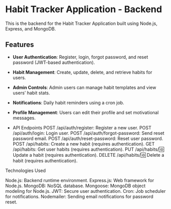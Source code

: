 # Habit Tracker Application - Backend

This is the backend for the Habit Tracker Application built using Node.js, Express, and MongoDB.

## Features

- **User Authentication**: Register, login, forgot password, and reset password (JWT-based authentication).
- **Habit Management**: Create, update, delete, and retrieve habits for users.
- **Admin Controls**: Admin users can manage habit templates and view users’ habit stats.
- **Notifications**: Daily habit reminders using a cron job.
- **Profile Management**: Users can edit their profile and set motivational messages.

- API Endpoints
POST /api/auth/register: Register a new user.
POST /api/auth/login: Login user.
POST /api/auth/forgot-password: Send reset password email.
POST /api/auth/reset-password: Reset user password.
POST /api/habits: Create a new habit (requires authentication).
GET /api/habits: Get user habits (requires authentication).
PUT /api/habits/:id: Update a habit (requires authentication).
DELETE /api/habits/:id: Delete a habit (requires authentication).

Technologies Used

Node.js: Backend runtime environment.
Express.js: Web framework for Node.js.
MongoDB: NoSQL database.
Mongoose: MongoDB object modeling for Node.js.
JWT: Secure user authentication.
Cron: Job scheduler for notifications.
Nodemailer: Sending email notifications for password reset.
